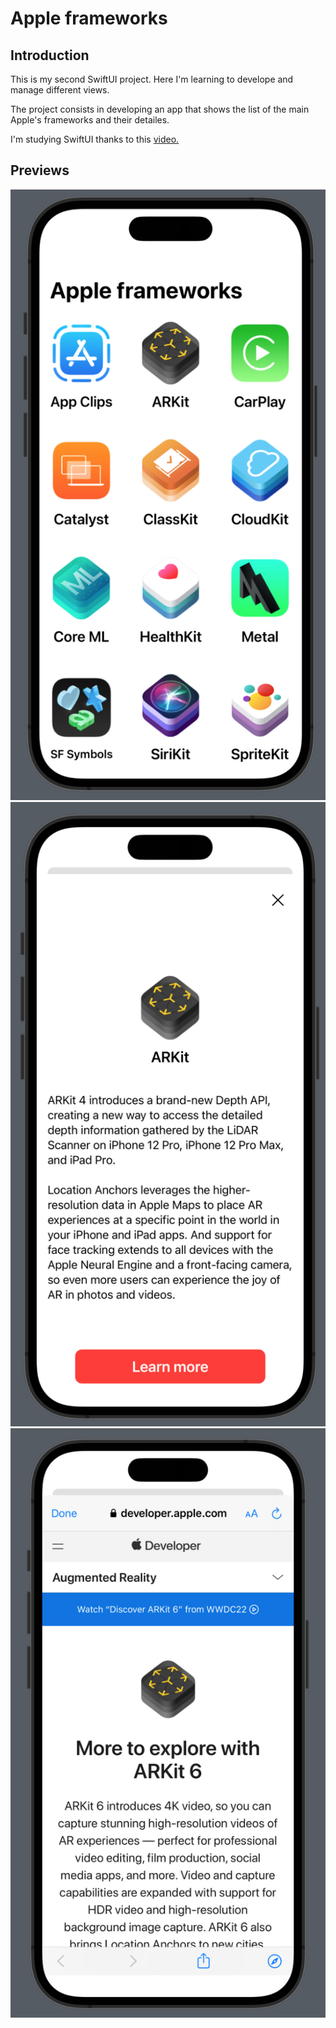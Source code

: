 # Apple frameworks

## Introduction
This is my second SwiftUI project. Here I'm learning to develope and manage different views.

The project consists in developing an app that shows the list of the main Apple's frameworks and their detailes.

I'm studying SwiftUI thanks to this [video.](https://youtu.be/b1oC7sLIgpI?si=rbQqJavLBTJpxdya)

## Previews
![alt text](Preview/MainView.png "Schermata")![alt text](Preview/DetailView.png)![alt text](Preview/SafariView.png)
